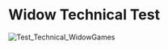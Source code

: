 # Widow Technical Test
![Test_Technical_WidowGames](https://user-images.githubusercontent.com/78666370/152807855-dece0503-0d0d-4241-9972-a8c958d19848.jpg)
